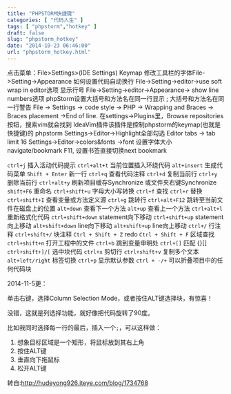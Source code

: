 ```yaml
---
title: "PHPSTORM快捷键"
categories: [ "代码人生" ]
tags: [ "phpstorm","hotkey" ]
draft: false
slug: "phpstorm_hotkey"
date: "2014-10-23 06:46:00"
url: "phpstorm_hotkey.html"
---
```


点击菜单：File>Settings>(IDE Settings) Keymap
修改工具栏的字体File->Setting->Appearance
如何设置代码自动换行 File->Setting->editor->use soft wrap in editor选项
显示行号 File->Setting->editor->Appearance-> show line numbers选项
phpStorm设置大括号和方法名在同一行显示 ; 大括号和方法名在同一行警告 File -> Settings -> code style -> PHP -> Wrapping and Braces -> Braces placement ->End of line.
在settings->Plugins里，Browse repositories按钮，搜索vim就会找到 IdeaVim插件该插件是控制phpstorm的keymap(也就是快捷键)的
phpstorm Settings->Editor->Highlight全部勾选
Editor tabs -> tab limit 16
Settings->Editor->colors&fonts ->font 设置字体大小
navigate/bookmark  F11,  设置书签直接切换next bookmark

`ctrl+j`            插入活动代码提示
`ctrl+alt+t`        当前位置插入环绕代码
`alt+insert`        生成代码菜单
`Shift + Enter`     新一行
`ctrl+q`            查看代码注释
`ctrl+d`            复制当前行
`ctrl+y`            删除当前行
`ctrl+alt+y`        刷新项目缓存Synchronize 或文件夹右键Synchronize 
`shift+F6`          重命名
`ctrl+shift+u`      字母大小写转换 
`ctrl+f`            查找
`ctrl+r`            替换
`ctrl+shift+I`      查看变量或方法定义源
`ctrl+g`            跳转行
`ctrl+alt+F12`      跳转至当前文件在磁盘上的位置
`alt+down`          查看下一个方法
`alt+up`            查看上一个方法
`ctrl+alt+l`        重新格式化代码 
`ctrl+shift+down`   statement向下移动
`ctrl+shift+up`     statement向上移动
`alt+shift+down`    line向下移动
`alt+shift+up`      line向上移动
`ctrl+/`            行注释
`ctrl+shift+/`      块注释
`Ctrl + Shift + Z`  redo
`Ctrl + Shift + F`  区域查找 
`ctrl+shift+n`      打开工程中的文件
`ctrl+b`            跳到变量申明处
`ctrl+[]`           匹配 {}[]
`ctrl+shift+]/[`    选中块代码
`ctrl+x`            剪切行
`ctrl+shift+v`      复制多个文本 
`alt+left/right`    标签切换
`ctrl+p`            显示默认参数
`ctrl + -/+`        可以折叠项目中的任何代码块

2014-11-5更：

单击右键，选择Column Selection Mode，或者按住ALT键选择块，有惊喜！

没错，这就是列选择功能，就好像把代码旋转了90度。

比如我同时选择每一行的最后，插入一个`;`，可以这样做：

1. 想象目标区域是一个矩形，将鼠标放到其右上角
2. 按住ALT键
3. 垂直向下拖鼠标
4. 松开ALT键


转自:http://hudeyong926.iteye.com/blog/1734768